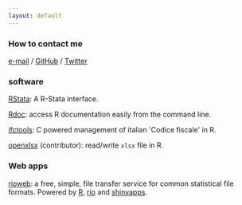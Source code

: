 ```yaml
---
layout: default
---
```


### How to contact me

[e-mail](mailto:lbraglia@gmail.com) / [GitHub](http://github.com/lbraglia)
/ [Twitter](http://twitter.com/lucailgarb)


### software

[RStata](http://github.com/lbraglia/RStata): A R-Stata interface.

[Rdoc](http://github.com/lbraglia/Rdoc): access R documentation easily
from the command line.

[ifctools](http://cran.rstudio.com/web/packages/ifctools): C powered
management of italian 'Codice fiscale' in R.


[openxlsx](http://cran.rstudio.com/web/packages/openxlsx) (contributor):
read/write `xlsx` file in R.

### Web apps

[rioweb](http://lbraglia.shinyapps.io/rioweb): a free, simple, file
transfer service for common statistical file formats. Powered by
[R](http:/www.r-project.org), [rio](http://cran.rstudio.com/web/packages/openxlsx) and [shinyapps](http://www.shinyapps.io).
 

